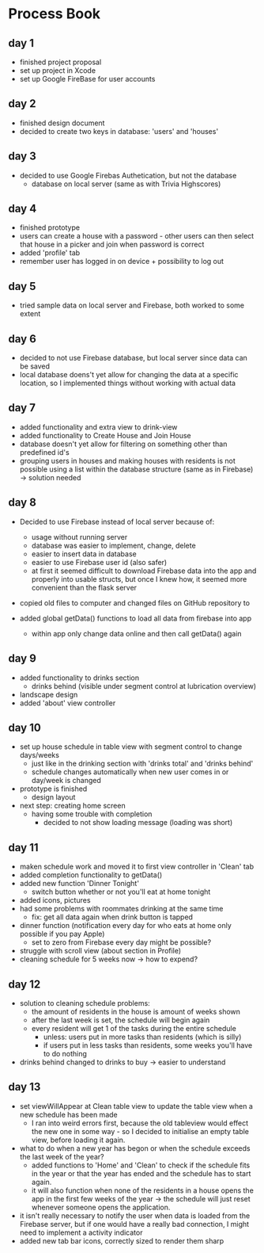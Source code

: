 # Process Book

## day 1
* finished project proposal
* set up project in Xcode
* set up Google FireBase for user accounts

## day 2
* finished design document
* decided to create two keys in database: 'users' and 'houses'

## day 3
* decided to use Google Firebas Authetication, but not the database
  * database on local server (same as with Trivia Highscores)

## day 4
* finished prototype
* users can create a house with a password - other users can then select that house in a picker and join when password is correct
* added 'profile' tab
* remember user has logged in on device + possibility to log out

## day 5
* tried sample data on local server and Firebase, both worked to some extent

## day 6
* decided to not use Firebase database, but local server since data can be saved
* local database doens't yet allow for changing the data at a specific location, so I implemented things without working with actual data

## day 7
* added functionality and extra view to drink-view
* added functionality to Create House and Join House
* database doesn't yet allow for filtering on something other than predefined id's
* grouping users in houses and making houses with residents is not possible using a list within the database structure (same as in Firebase) -> solution needed

## day 8
* Decided to use Firebase instead of local server because of:
    * usage without running server
    * database was easier to implement, change, delete
    * easier to insert data in database
    * easier to use Firebase user id (also safer)
    * at first it seemed difficult to download Firebase data into the app and properly into usable structs, but once I knew how, it seemed more convenient than the flask server
* copied old files to computer and changed files on GitHub repository to 

* added global getData() functions to load all data from firebase into app
    * within app only change data online and then call getData() again

## day 9
* added functionality to drinks section
     * drinks behind (visible under segment control at lubrication overview)
* landscape design
* added 'about' view controller

## day 10
* set up house schedule in table view with segment control to change days/weeks
    * just like in the drinking section with 'drinks total' and 'drinks behind'
    * schedule changes automatically when new user comes in or day/week is changed
* prototype is finished
    * design layout
* next step: creating home screen
    * having some trouble with completion
        * decided to not show loading message (loading was short)

## day 11
* maken schedule work and moved it to first view controller in 'Clean' tab
* added completion functionality to getData()
* added new function 'Dinner Tonight'
    * switch button whether or not you'll eat at home tonight
* added icons, pictures
* had some problems with roommates drinking at the same time
    * fix: get all data again when drink button is tapped
* dinner function (notification every day for who eats at home only possible if you pay Apple)
    * set to zero from Firebase every day might be possible?
* struggle with scroll view (about section in Profile)
* cleaning schedule for 5 weeks now -> how to expend?

## day 12
* solution to cleaning schedule problems:
    * the amount of residents in the house is amount of weeks shown
    * after the last week is set, the schedule will begin again
    * every resident will get 1 of the tasks during the entire schedule
        * unless: users put in more tasks than residents (which is silly)
        * if users put in less tasks than residents, some weeks you'll have to do nothing
* drinks behind changed to drinks to buy -> easier to understand

## day 13
* set viewWillAppear at Clean table view to update the table view when a new schedule has been made
    * I ran into weird errors first, because the old tableview would effect the new one in some way - so I decided to initialise an empty table view, before loading it again.
* what to do when a new year has begon or when the schedule exceeds the last week of the year?
    * added functions to 'Home' and 'Clean' to check if the schedule fits in the year or that the year has ended and the schedule has to start again.
    * it will also function when none of the residents in a house opens the app in the first few weeks of the year -> the schedule will just reset whenever someone opens the application.
* it isn't really necessary to notify the user when data is loaded from the Firebase server, but if one would have a really bad connection, I might need to implement a activity indicator
* added new tab bar icons, correctly sized to render them sharp
